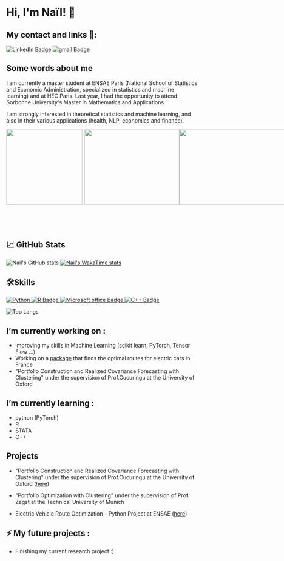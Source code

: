 # Hi, I'm Naïl! 👋

## My contact and links 🔗: 
<div id="badges">
  <a href="https://www.linkedin.com/in/naïl-khelifa-581665220/">
    <img src="https://img.shields.io/badge/LinkedIn-blue?style=for-the-badge&logo=linkedin&logoColor=white" alt="LinkedIn Badge"/>
  </a>
  <a href="khelifa.nail@gmail.com">
    <img src="https://img.shields.io/badge/Gmail-D14836?style=for-the-badge&logo=gmail&logoColor=white" alt="gmail Badge"/>
  </a>
</div>

## Some words about me

I am currently a master student at ENSAE Paris (National School of Statistics and Economic Administration, specialized in statistics and machine learning) and at HEC Paris. Last year, I had the opportunity to attend Sorbonne University's Master in Mathematics and Applications.

I am strongly interested in theoretical statistics and machine learning, and also in their various applications (health, NLP, economics and finance).

<div style="display:flex; flex-direction: row;">
  <img align="left" width="200" height="200" src="https://upload.wikimedia.org/wikipedia/commons/e/ec/LOGO-ENSAE.png">
  <img align="right" width="250" height="200" src="https://upload.wikimedia.org/wikipedia/commons/thumb/3/32/HEC_Paris.svg/2560px-HEC_Paris.svg.png">
  <img align="center" width="300" height="200" src="https://upload.wikimedia.org/wikipedia/fr/c/cd/Logo_Sorbonne_Universit%C3%A9.png">
</div>

&nbsp;

&nbsp;

## :chart_with_upwards_trend: GitHub Stats 
![Nail's GitHub stats](https://github-readme-stats.vercel.app/api?username=NailKhelifa&show_icons=true&theme=radical)
[![Nail's WakaTime stats](https://github-readme-stats.vercel.app/api/wakatime?username=nkhel)](https://github.com/NailKhelifa/github-readme-stats)

##  🛠Skills 
<div id="badges">
  <a href=""><img src="https://img.shields.io/badge/Python-14354C?style=for-the-badge&logo=python&logoColor=white" alt="Python"/>
  </a>
  <a href="R">
    <img src="https://img.shields.io/badge/R-276DC3?style=for-the-badge&logo=r&logoColor=white" alt="R Badge"/>
    </a>
  <a href="Microsoft office">
    <img src="https://img.shields.io/badge/Microsoft_Office-D83B01?style=for-the-badge&logo=microsoft-office&logoColor=white" alt="Microsoft office Badge"/>
  </a>
  <a href="C++">
    <img src="https://img.shields.io/badge/C%2B%2B-00599C?style=for-the-badge&logo=c%2B%2B&logoColor=white" alt="C++ Badge"/>
    </a>
</div>

![Top Langs](https://github-readme-stats.vercel.app/api/top-langs/?username=NailKhelifa&hide_progress=true)

## I’m currently working on : 
- Improving my skills in Machine Learning (scikit learn, PyTorch, Tensor Flow ...) 
- Working on a [package](https://github.com/AugustinCablant/Projet_python_2A) that finds the optimal routes for electric cars in France 
- "Portfolio Construction and Realized Covariance Forecasting with Clustering" under the supervision of Prof.Cucuringu at the University of Oxford

## I’m currently learning : 
- python (PyTorch)
- R
- STATA
- C++

## Projects
- "Portfolio Construction and Realized Covariance Forecasting with Clustering" under the supervision of Prof.Cucuringu at the University of Oxford ([here](https://github.com/NailKhelifa/Portfolio_clustering_project))
  
- "Portfolio Optimization with Clustering" under the supervision of Prof. Zagst at the  Technical University of Munich
  
- Electric Vehicle Route Optimization – Python Project at ENSAE ([here](https://github.com/NailKhelifa/PyCar))

## ⚡ My future projects : 
- Finishing my current research project :)



<!--
**AugustinCablant/AugustinCablant** is a ✨ _special_ ✨ repository because its `README.md` (this file) appears on your GitHub profile.

Here are some ideas to get you started:

- 🔭 I’m currently working on ...
- 🌱 I’m currently learning ...
- 👯 I’m looking to collaborate on ...
- 🤔 I’m looking for help with ...
- 💬 Ask me about ...
- 📫 How to reach me: ...
- 😄 Pronouns: ...
- ⚡ Fun fact: ...
-->
